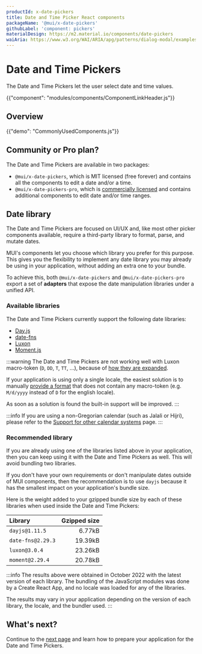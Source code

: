 ```yaml
---
productId: x-date-pickers
title: Date and Time Picker React components
packageName: '@mui/x-date-pickers'
githubLabel: 'component: pickers'
materialDesign: https://m2.material.io/components/date-pickers
waiAria: https://www.w3.org/WAI/ARIA/apg/patterns/dialog-modal/examples/datepicker-dialog/
---
```


# Date and Time Pickers

<p class="description">The Date and Time Pickers let the user select date and time values.</p>

{{"component": "modules/components/ComponentLinkHeader.js"}}

## Overview

{{"demo": "CommonlyUsedComponents.js"}}

## Community or Pro plan?

The Date and Time Pickers are available in two packages:

- `@mui/x-date-pickers`, which is MIT licensed (free forever) and contains all the components to edit a date and/or a time.
- `@mui/x-date-pickers-pro`, which is [commercially licensed](/x/introduction/licensing/#pro-plan) and contains additional components to edit date and/or time ranges.

## Date library

The Date and Time Pickers are focused on UI/UX and, like most other picker components available, require a third-party library to format, parse, and mutate dates.

MUI's components let you choose which library you prefer for this purpose.
This gives you the flexibility to implement any date library you may already be using in your application, without adding an extra one to your bundle.

To achieve this, both `@mui/x-date-pickers` and `@mui/x-date-pickers-pro` export a set of **adapters** that expose the date manipulation libraries under a unified API.

### Available libraries

The Date and Time Pickers currently support the following date libraries:

- [Day.js](https://day.js.org/)
- [date-fns](https://date-fns.org/)
- [Luxon](https://moment.github.io/luxon/#/)
- [Moment.js](https://momentjs.com/)

:::warning
The Date and Time Pickers are not working well with Luxon macro-token (`D`, `DD`, `T`, `TT`, ...),
because of [how they are expanded](https://github.com/mui/mui-x/issues/7615).

If your application is using only a single locale, the easiest solution is to manually [provide a format](/x/react-date-pickers/adapters-locale/#custom-formats) that does not contain any macro-token
(e.g. `M/d/yyyy` instead of `D` for the english locale).

As soon as a solution is found the built-in support will be improved.
:::

:::info
If you are using a non-Gregorian calendar (such as Jalali or Hijri), please refer to the [Support for other calendar systems](/x/react-date-pickers/calendar-systems/) page.
:::

### Recommended library

If you are already using one of the libraries listed above in your application, then you can keep using it with the Date and Time Pickers as well.
This will avoid bundling two libraries.

If you don't have your own requirements or don't manipulate dates outside of MUI components, then the recommendation is to use `dayjs` because it has the smallest impact on your application's bundle size.

Here is the weight added to your gzipped bundle size by each of these libraries when used inside the Date and Time Pickers:

| Library           | Gzipped size |
| :---------------- | -----------: |
| `dayjs@1.11.5`    |       6.77kB |
| `date-fns@2.29.3` |      19.39kB |
| `luxon@3.0.4`     |      23.26kB |
| `moment@2.29.4`   |      20.78kB |

:::info
The results above were obtained in October 2022 with the latest version of each library.
The bundling of the JavaScript modules was done by a Create React App, and no locale was loaded for any of the libraries.

The results may vary in your application depending on the version of each library, the locale, and the bundler used.
:::

## What's next?

Continue to the [next page](/x/react-date-pickers/getting-started/) and learn how to prepare your application for the Date and Time Pickers.
